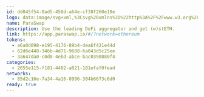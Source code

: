 ```yaml
---
id: dd045f54-0ad5-458d-a64e-cf38f260e10e
logo: data:image/svg+xml,%3Csvg%20xmlns%3D%22http%3A%2F%2Fwww.w3.org%2F2000%2Fsvg%22%20width%3D%2248%22%20height%3D%2248%22%20fill%3D%22none%22%3E%3Cpath%20fill%3D%22%230A1123%22%20d%3D%22M24%2048c13.255%200%2024-10.745%2024-24S37.255%200%2024%200%200%2010.745%200%2024s10.745%2024%2024%2024Z%22%2F%3E%3Cpath%20fill%3D%22%23fff%22%20d%3D%22M39%2036%2025.125%2012%2011.25%2036H39ZM15.375%2023.25%2021.75%2012H9l6.375%2011.25Zm17.959%209.573H16.916l8.208-14.199%208.209%2014.2Z%22%2F%3E%3C%2Fsvg%3E
name: ParaSwap
description: Use the leading DeFi aggregator and get (w)stETH.
link: https://app.paraswap.io/#/?network=ethereum
tokens:
  - a6a0d098-e195-4176-89b4-dea6f421e44d
  - 62d6e448-346b-4d71-9688-6a043d5c25ee
  - 3a647da0-c0d8-4ebd-abce-bac0390880f4
categories:
  - 2055e115-f181-4402-a021-181efaf0fead
networks:
  - 85d2c16e-7a34-4a16-8996-304b6673c6d0
ready: true
---
```

